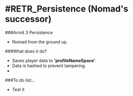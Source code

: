 #RETR_Persistence (Nomad's successor)
=====

###ArmA 3 Persistence
 - Nomad from the ground up.

###What does it do?
 - Saves player data to **'profileNameSpace'**.
 - Data is hashed to prevent tampering.
 -

###To do list...
 - Test it

 
